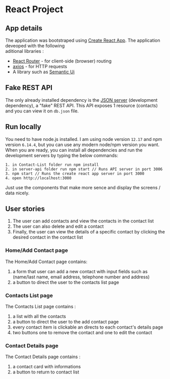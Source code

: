 # React Project

## App details

The application was bootstraped using [Create React App](https://reactjs.org/docs/create-a-new-react-app.html). The application deveoped with the following  
aditional libraries :

- [React Router](https://github.com/ReactTraining/react-router) - for client-side (browser) routing
- [axios](https://github.com/axios/axios) - for HTTP requests
-  A library such as [Semantic Ui](https://react.semantic-ui.com/)
 

## Fake REST API

The only already installed dependency is the [JSON server](https://github.com/typicode/json-server) (development dependency), a "fake" REST API. This API exposes 1  resource (contacts) and you can view it on `db.json` file. 

## Run locally

You need to have node.js installed. I am using node version `12.17` and npm version `6.14.4`, but you can use any modern node/npm version you want. When you are ready, you can install all dependencies and run the development servers by typing the below commands:

```
1. in Contact-List folder run npm install 
2. in server-api folder run npm start // Runs API server in port 3006
3. npm start // Runs the create react app server in port 3000
4. open http://localhost:3000
```

Just use the components that make more sence and display the screens / data nicely.

## User stories
1. The user can add contacts and view the contacts in the contact list 
2. The user can also delete and edit a contact 
3. Finally, the user can view the details of a specific contact by clicking the desired contact in the contact list


### Home/Add Contact page

The Home/Add Contact page contains:

1. a form that user can add a new contact with input fields such as (name/last name, email address, telephone number and address)
2. a button to direct the user to the contacts list page



### Contacts List page

The Contacts List page contains :

1. a list with all the contacts 
2. a button to direct the user to the add contact page
3. every contact item is clickable an directs to each contact's details page 
4. two buttons one to remove the contact and one to edit the contact

### Contact Details page

The Contact Details page contains :

1. a contact card with informations
2. a button to return to contact list 



